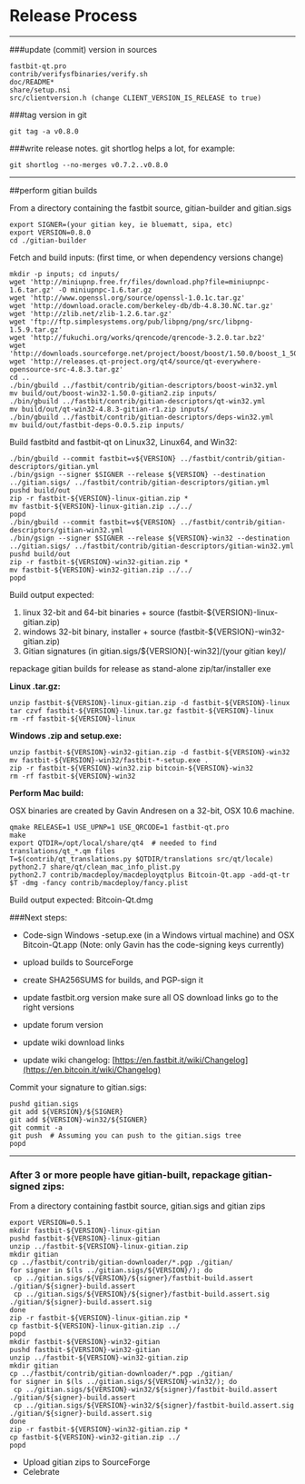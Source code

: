 Release Process
====================

* * *

###update (commit) version in sources


	fastbit-qt.pro
	contrib/verifysfbinaries/verify.sh
	doc/README*
	share/setup.nsi
	src/clientversion.h (change CLIENT_VERSION_IS_RELEASE to true)

###tag version in git

	git tag -a v0.8.0

###write release notes. git shortlog helps a lot, for example:

	git shortlog --no-merges v0.7.2..v0.8.0

* * *

##perform gitian builds

 From a directory containing the fastbit source, gitian-builder and gitian.sigs
  
	export SIGNER=(your gitian key, ie bluematt, sipa, etc)
	export VERSION=0.8.0
	cd ./gitian-builder

 Fetch and build inputs: (first time, or when dependency versions change)

	mkdir -p inputs; cd inputs/
	wget 'http://miniupnp.free.fr/files/download.php?file=miniupnpc-1.6.tar.gz' -O miniupnpc-1.6.tar.gz
	wget 'http://www.openssl.org/source/openssl-1.0.1c.tar.gz'
	wget 'http://download.oracle.com/berkeley-db/db-4.8.30.NC.tar.gz'
	wget 'http://zlib.net/zlib-1.2.6.tar.gz'
	wget 'ftp://ftp.simplesystems.org/pub/libpng/png/src/libpng-1.5.9.tar.gz'
	wget 'http://fukuchi.org/works/qrencode/qrencode-3.2.0.tar.bz2'
	wget 'http://downloads.sourceforge.net/project/boost/boost/1.50.0/boost_1_50_0.tar.bz2'
	wget 'http://releases.qt-project.org/qt4/source/qt-everywhere-opensource-src-4.8.3.tar.gz'
	cd ..
	./bin/gbuild ../fastbit/contrib/gitian-descriptors/boost-win32.yml
	mv build/out/boost-win32-1.50.0-gitian2.zip inputs/
	./bin/gbuild ../fastbit/contrib/gitian-descriptors/qt-win32.yml
	mv build/out/qt-win32-4.8.3-gitian-r1.zip inputs/
	./bin/gbuild ../fastbit/contrib/gitian-descriptors/deps-win32.yml
	mv build/out/fastbit-deps-0.0.5.zip inputs/

 Build fastbitd and fastbit-qt on Linux32, Linux64, and Win32:
  
	./bin/gbuild --commit fastbit=v${VERSION} ../fastbit/contrib/gitian-descriptors/gitian.yml
	./bin/gsign --signer $SIGNER --release ${VERSION} --destination ../gitian.sigs/ ../fastbit/contrib/gitian-descriptors/gitian.yml
	pushd build/out
	zip -r fastbit-${VERSION}-linux-gitian.zip *
	mv fastbit-${VERSION}-linux-gitian.zip ../../
	popd
	./bin/gbuild --commit fastbit=v${VERSION} ../fastbit/contrib/gitian-descriptors/gitian-win32.yml
	./bin/gsign --signer $SIGNER --release ${VERSION}-win32 --destination ../gitian.sigs/ ../fastbit/contrib/gitian-descriptors/gitian-win32.yml
	pushd build/out
	zip -r fastbit-${VERSION}-win32-gitian.zip *
	mv fastbit-${VERSION}-win32-gitian.zip ../../
	popd

  Build output expected:

  1. linux 32-bit and 64-bit binaries + source (fastbit-${VERSION}-linux-gitian.zip)
  2. windows 32-bit binary, installer + source (fastbit-${VERSION}-win32-gitian.zip)
  3. Gitian signatures (in gitian.sigs/${VERSION}[-win32]/(your gitian key)/

repackage gitian builds for release as stand-alone zip/tar/installer exe

**Linux .tar.gz:**

	unzip fastbit-${VERSION}-linux-gitian.zip -d fastbit-${VERSION}-linux
	tar czvf fastbit-${VERSION}-linux.tar.gz fastbit-${VERSION}-linux
	rm -rf fastbit-${VERSION}-linux

**Windows .zip and setup.exe:**

	unzip fastbit-${VERSION}-win32-gitian.zip -d fastbit-${VERSION}-win32
	mv fastbit-${VERSION}-win32/fastbit-*-setup.exe .
	zip -r fastbit-${VERSION}-win32.zip bitcoin-${VERSION}-win32
	rm -rf fastbit-${VERSION}-win32

**Perform Mac build:**

  OSX binaries are created by Gavin Andresen on a 32-bit, OSX 10.6 machine.

	qmake RELEASE=1 USE_UPNP=1 USE_QRCODE=1 fastbit-qt.pro
	make
	export QTDIR=/opt/local/share/qt4  # needed to find translations/qt_*.qm files
	T=$(contrib/qt_translations.py $QTDIR/translations src/qt/locale)
	python2.7 share/qt/clean_mac_info_plist.py
	python2.7 contrib/macdeploy/macdeployqtplus Bitcoin-Qt.app -add-qt-tr $T -dmg -fancy contrib/macdeploy/fancy.plist

 Build output expected: Bitcoin-Qt.dmg

###Next steps:

* Code-sign Windows -setup.exe (in a Windows virtual machine) and
  OSX Bitcoin-Qt.app (Note: only Gavin has the code-signing keys currently)

* upload builds to SourceForge

* create SHA256SUMS for builds, and PGP-sign it

* update fastbit.org version
  make sure all OS download links go to the right versions

* update forum version

* update wiki download links

* update wiki changelog: [https://en.fastbit.it/wiki/Changelog](https://en.bitcoin.it/wiki/Changelog)

Commit your signature to gitian.sigs:

	pushd gitian.sigs
	git add ${VERSION}/${SIGNER}
	git add ${VERSION}-win32/${SIGNER}
	git commit -a
	git push  # Assuming you can push to the gitian.sigs tree
	popd

-------------------------------------------------------------------------

### After 3 or more people have gitian-built, repackage gitian-signed zips:

From a directory containing fastbit source, gitian.sigs and gitian zips

	export VERSION=0.5.1
	mkdir fastbit-${VERSION}-linux-gitian
	pushd fastbit-${VERSION}-linux-gitian
	unzip ../fastbit-${VERSION}-linux-gitian.zip
	mkdir gitian
	cp ../fastbit/contrib/gitian-downloader/*.pgp ./gitian/
	for signer in $(ls ../gitian.sigs/${VERSION}/); do
	 cp ../gitian.sigs/${VERSION}/${signer}/fastbit-build.assert ./gitian/${signer}-build.assert
	 cp ../gitian.sigs/${VERSION}/${signer}/fastbit-build.assert.sig ./gitian/${signer}-build.assert.sig
	done
	zip -r fastbit-${VERSION}-linux-gitian.zip *
	cp fastbit-${VERSION}-linux-gitian.zip ../
	popd
	mkdir fastbit-${VERSION}-win32-gitian
	pushd fastbit-${VERSION}-win32-gitian
	unzip ../fastbit-${VERSION}-win32-gitian.zip
	mkdir gitian
	cp ../fastbit/contrib/gitian-downloader/*.pgp ./gitian/
	for signer in $(ls ../gitian.sigs/${VERSION}-win32/); do
	 cp ../gitian.sigs/${VERSION}-win32/${signer}/fastbit-build.assert ./gitian/${signer}-build.assert
	 cp ../gitian.sigs/${VERSION}-win32/${signer}/fastbit-build.assert.sig ./gitian/${signer}-build.assert.sig
	done
	zip -r fastbit-${VERSION}-win32-gitian.zip *
	cp fastbit-${VERSION}-win32-gitian.zip ../
	popd

- Upload gitian zips to SourceForge
- Celebrate 
